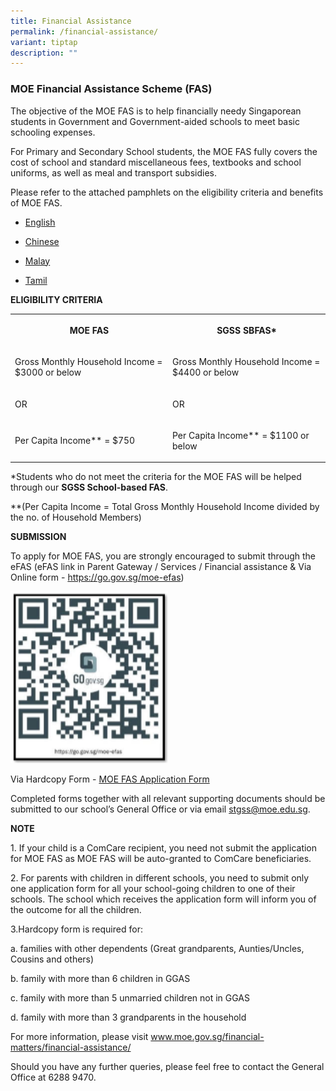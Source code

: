```yaml
---
title: Financial Assistance
permalink: /financial-assistance/
variant: tiptap
description: ""
---
```

<h3>MOE Financial Assistance Scheme (FAS)</h3>
<p>The objective of the MOE FAS is to help financially needy Singaporean
students in Government and Government-aided schools to meet basic schooling
expenses.</p>
<p>For Primary and Secondary School students, the MOE FAS fully covers the
cost of school and standard miscellaneous fees, textbooks and school uniforms,
as well as meal and transport subsidies.</p>
<p>Please refer to the attached pamphlets on the eligibility criteria and
benefits of MOE FAS.</p>
<ul data-tight="true" class="tight">
<li>
<p><a href="/files/Links/MOE_FAS_Pamphlet__EL_.pdf" rel="noopener nofollow" target="_blank">English</a>
</p>
</li>
<li>
<p><a href="/files/Links/MOE_FAS_Pamphlet__CL_.pdf" rel="noopener nofollow" target="_blank">Chinese</a>
</p>
</li>
<li>
<p><a href="/files/Links/MOE_FAS_Pamphlet__ML_.pdf" rel="noopener nofollow" target="_blank">Malay</a>
</p>
</li>
<li>
<p><a href="/files/Links/MOE_FAS_Pamphlet__TL_.pdf" rel="noopener nofollow" target="_blank">Tamil</a>
</p>
</li>
</ul>
<p><strong>ELIGIBILITY CRITERIA</strong>
</p>
<table style="minWidth: 50px">
<colgroup>
<col>
<col>
</colgroup>
<tbody>
<tr>
<th rowspan="1" colspan="1">
<p>MOE FAS</p>
</th>
<th rowspan="1" colspan="1">
<p>SGSS SBFAS*</p>
</th>
</tr>
<tr>
<td rowspan="1" colspan="1">
<p>Gross Monthly Household Income = $3000 or below</p>
</td>
<td rowspan="1" colspan="1">
<p>Gross Monthly Household Income = $4400 or below</p>
</td>
</tr>
<tr>
<td rowspan="1" colspan="1">
<p>OR</p>
</td>
<td rowspan="1" colspan="1">
<p>OR</p>
</td>
</tr>
<tr>
<td rowspan="1" colspan="1">
<p>Per Capita Income** = $750</p>
</td>
<td rowspan="1" colspan="1">
<p>Per Capita Income** = $1100 or below</p>
</td>
</tr>
</tbody>
</table>
<p>*Students who do not meet the criteria for the MOE FAS will be helped
through our <strong>SGSS School-based FAS</strong>.</p>
<p>**(Per Capita Income = Total Gross Monthly Household Income divided by
the no. of Household Members)</p>
<p></p>
<p><strong>SUBMISSION</strong>
</p>
<p>To apply for MOE FAS, you are strongly encouraged to submit through the
eFAS (eFAS link in Parent Gateway / Services / Financial assistance &amp;
Via Online form - <a href="https://go.gov.sg/moe-efas" rel="noopener nofollow" target="_blank">https://go.gov.sg/moe-efas</a>)</p>
<div class="isomer-image-wrapper">
<img style="width: 50%;" height="auto" width="100%" alt="" src="/images/eFAS.png">
</div>
<p>Via Hardcopy Form - <a href="/files/Links/MOE_FAS_Application_Form_2025.pdf" rel="noopener nofollow" target="_blank">MOE FAS Application Form</a>
</p>
<p></p>
<p>Completed forms together with all relevant supporting documents should
be submitted to our school’s General Office or via email&nbsp;<a href="mailto:stgss@moe.edu.sg" rel="noopener noreferrer nofollow" target="_blank">stgss@moe.edu.sg</a>.</p>
<p></p>
<p><strong>NOTE</strong>
</p>
<p>1. If your child is a ComCare recipient, you need not submit the application
for MOE FAS as MOE FAS will be auto-granted to ComCare beneficiaries.</p>
<p>2. For parents with children in different schools, you need to submit
only one application form for all your school-going children to one of
their schools. The school which receives the application form will inform
you of the outcome for all the children.</p>
<p>3.Hardcopy form is required for:</p>
<p>a. families with other dependents (Great grandparents, Aunties/Uncles,
Cousins and others)</p>
<p>b. family with more than 6 children in GGAS</p>
<p>c. family with more than 5 unmarried children not in GGAS</p>
<p>d. family with more than 3 grandparents in the household</p>
<p></p>
<p>For more information, please visit&nbsp;<a href="www.moe.gov.sg/financial-matters/financial-assistance/" rel="noopener nofollow" target="_blank">www.moe.gov.sg/financial-matters/financial-assistance/</a>
</p>
<p>Should you have any further queries, please feel free to contact the General
Office at 6288 9470.</p>
<p></p>